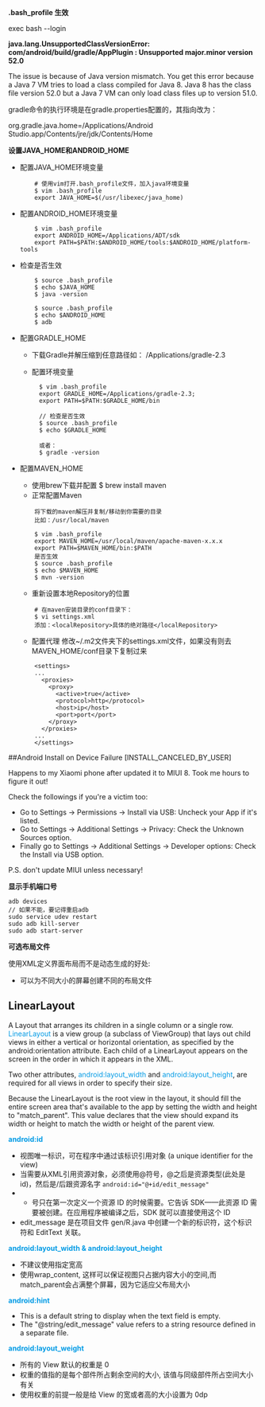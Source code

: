 **.bash_profile 生效**

exec bash --login

**java.lang.UnsupportedClassVersionError: com/android/build/gradle/AppPlugin : Unsupported major.minor version 52.0**

The issue is because of Java version mismatch. You get this error because a Java 7 VM tries to load a class compiled for Java 8. Java 8 has the class file version 52.0 but a Java 7 VM can only load class files up to version 51.0.

gradle命令的执行环境是在gradle.properties配置的，其指向改为：

org.gradle.java.home=/Applications/Android Studio.app/Contents/jre/jdk/Contents/Home

**设置JAVA_HOME和ANDROID_HOME**

* 配置JAVA_HOME环境变量

	~~~text
		# 使用vim打开.bash_profile文件，加入java环境变量
		$ vim .bash_profile
		export JAVA_HOME=$(/usr/libexec/java_home)
	~~~		  
	
* 配置ANDROID_HOME环境变量
	
	~~~text
		$ vim .bash_profile 
		export ANDROID_HOME=/Applications/ADT/sdk
		export PATH=$PATH:$ANDROID_HOME/tools:$ANDROID_HOME/platform-tools
	~~~	
* 检查是否生效
	
	~~~text
		$ source .bash_profile
		$ echo $JAVA_HOME 
		$ java -version
		
		$ source .bash_profile
		$ echo $ANDROID_HOME 
		$ adb
	~~~
	
* 配置GRADLE_HOME
	* 下载Gradle并解压缩到任意路径如：	/Applications/gradle-2.3
	* 配置环境变量
		
	  ~~~text
	  	$ vim .bash_profile 
		export GRADLE_HOME=/Applications/gradle-2.3;
		export PATH=$PATH:$GRADLE_HOME/bin
		
		// 检查是否生效
		$ source .bash_profile
		$ echo $GRADLE_HOME 
		
		或者：
		$ gradle -version
	  ~~~	
	 
* 配置MAVEN_HOME
	* 使用brew下载并配置 	 $ brew install maven
	* 正常配置Maven
	
	~~~text
		将下载的maven解压并复制/移动到你需要的目录 
		比如：/usr/local/maven
		
		$ vim .bash_profile
		export MAVEN_HOME=/usr/local/maven/apache-maven-x.x.x
		export PATH=$MAVEN_HOME/bin:$PATH
		是否生效
		$ source .bash_profile
		$ echo $MAVEN_HOME
		$ mvn -version
	~~~
	* 重新设置本地Repository的位置
	
	~~~text
		# 在maven安装目录的conf目录下：
		$ vi settings.xml
		添加：<localRepository>具体的绝对路径</localRepository>
	~~~
	
	* 配置代理  修改~/.m2文件夹下的settings.xml文件，如果没有则去MAVEN_HOME/conf目录下复制过来
	
	~~~text
		<settings>    
		...    
		  <proxies>    
		    <proxy>    
		      <active>true</active>    
		      <protocol>http</protocol>    
		      <host>ip</host>    
		      <port>port</port>    
		    </proxy>    
		  </proxies>    
		...    
		</settings> 
	~~~
	
	
 ##Android Install on Device Failure [INSTALL_CANCELED_BY_USER]
 
 Happens to my Xiaomi phone after updated it to MIUI 8. Took me hours to figure it out!

Check the followings if you're a victim too:

* Go to Settings -> Permissions -> Install via USB: Uncheck your App if it's listed.
* Go to Settings -> Additional Settings -> Privacy: Check the Unknown Sources option.
* Finally go to Settings -> Additional Settings -> Developer options: Check the Install via USB option.

P.S. don't update MIUI unless necessary!

**显示手机端口号**	

~~~text
adb devices
// 如果不能，要记得重启adb
sudo service udev restart
sudo adb kill-server
sudo adb start-server
~~~

**可选布局文件**

使用XML定义界面布局而不是动态生成的好处:
* 可以为不同大小的屏幕创建不同的布局文件 

## LinearLayout

A Layout that arranges its children in a single column or a single row. <font color="#039BE5">LinearLayout</font> is a view group (a subclass of ViewGroup) that lays out child views in either a vertical or horizontal orientation, as specified by the android:orientation attribute. Each child of a LinearLayout appears on the screen in the order in which it appears in the XML.

Two other attributes, <font color="#039BE5">android:layout_width</font> and <font color="#039BE5">android:layout_height</font>, are required for all views in order to specify their size.

Because the LinearLayout is the root view in the layout, it should fill the entire screen area that's available to the app by setting the width and height to "match_parent". This value declares that the view should expand its width or height to match the width or height of the parent view.

<font color="#039BE5">**android:id**</font> 

* 视图唯一标识，可在程序中通过该标识引用对象 (a unique identifier for the view)
* 当需要从XML引用资源对象，必须使用@符号，@之后是资源类型(此处是id)，然后是/后跟资源名字 `android:id="@+id/edit_message"`
* + 号只在第一次定义一个资源 ID 的时候需要。它告诉 SDK——此资源 ID 需要被创建。在应用程序被编译之后，SDK 就可以直接使用这个 ID
* edit_message 是在项目文件 gen/R.java 中创建一个新的标识符，这个标识符和 EditText 关联。

<font color="#039BE5">**android:layout_width & android:layout_height**</font>

* 不建议使用指定宽高
* 使用wrap_content, 这样可以保证视图只占据内容大小的空间,而match_parent会占满整个屏幕，因为它适应父布局大小

<font color="#039BE5">**android:hint**</font>

* This is a default string to display when the text field is empty.
* The "@string/edit_message" value refers to a string resource defined in a separate file.

<font color="#039BE5">**android:layout_weight**</font>

* 所有的 View 默认的权重是 0
* 权重的值指的是每个部件所占剩余空间的大小, 该值与同级部件所占空间大小有关
* 使用权重的前提一般是给 View 的宽或者高的大小设置为 0dp



